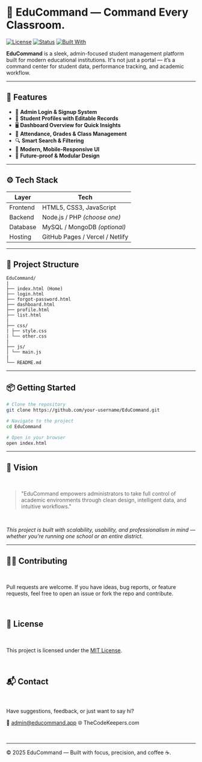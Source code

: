 # 🧠 EduCommand — Command Every Classroom.

[![License](https://img.shields.io/badge/license-MIT-green.svg)](LICENSE)
[![Status](https://img.shields.io/badge/status-in%20development-orange)]()
[![Built With](https://img.shields.io/badge/Built%20With-HTML%2FCSS%2FJS-blue)]()

**EduCommand** is a sleek, admin-focused student management platform built for modern educational institutions. It's not just a portal — it’s a command center for student data, performance tracking, and academic workflow.

---

## 🚀 Features

- 🔐 **Admin Login & Signup System**
- 👤 **Student Profiles with Editable Records**
- 🖥️ **Dashboard Overview for Quick Insights**
- 🧾 **Attendance, Grades & Class Management**
- 🔍 **Smart Search & Filtering**
- 🎯 **Modern, Mobile-Responsive UI**
- 💬 **Future-proof & Modular Design**

---

## ⚙️ Tech Stack

| Layer        | Tech                         |
|--------------|------------------------------|
| Frontend     | HTML5, CSS3, JavaScript       |
| Backend      | Node.js / PHP *(choose one)* |
| Database     | MySQL / MongoDB *(optional)* |
| Hosting      | GitHub Pages / Vercel / Netlify |

---

## 📁 Project Structure
```
EduCommand/
|
├── index.html (Home)
├── login.html
├── forgot-password.html
├── dashboard.html
├── profile.html
├── list.html
|
├── css/
| ├── style.css
| └── other.css
|
├── js/
│ └── main.js
|
└── README.md
```
---

## 📦 Getting Started

```bash
# Clone the repository
git clone https://github.com/your-username/EduCommand.git

# Navigate to the project
cd EduCommand

# Open in your browser
open index.html
```
---

## 🧭 Vision

<br>

> "EduCommand empowers administrators to take full control of academic environments through clean design, intelligent data, and intuitive workflows."

<br>

_This project is built with scalability, usability, and professionalism in mind — whether you're running one school or an entire district._

---


## 🧑‍💻 Contributing
<br>

Pull requests are welcome. If you have ideas, bug reports, or feature requests, feel free to open an issue or fork the repo and contribute.


<br>

## 📄 License
<br>

This project is licensed under the [MIT License](mit.edu.org).


<br>

## 📬 Contact
<br>

Have suggestions, feedback, or just want to say hi?

📧 admin@educommand.app
🌐 TheCodeKeepers.com

<br>

---

© 2025 EduCommand — Built with focus, precision, and coffee ☕.
